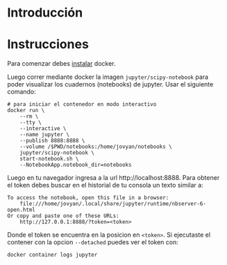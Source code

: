 # Introducción



# Instrucciones

Para comenzar debes [instalar](https://docs.docker.com/get-docker/) docker. 

Luego correr mediante docker la imagen `jupyter/scipy-notebook` para poder visualizar los cuadernos (notebooks) de jupyter. Usar el siguiente comando:

    # para iniciar el contenedor en modo interactivo
    docker run \
        --rm \
        --tty \
        --interactive \
        --name jupyter \
        --publish 8888:8888 \
        --volume /$PWD/notebooks:/home/jovyan/notebooks \
        jupyter/scipy-notebook \
        start-notebook.sh \
        --NotebookApp.notebook_dir=notebooks

Luego en tu navegador ingresa a la url http://localhost:8888. Para obtener el token debes buscar en el historial de tu consola un texto similar a:

    To access the notebook, open this file in a browser:
        file:///home/jovyan/.local/share/jupyter/runtime/nbserver-6-open.html
    Or copy and paste one of these URLs:
        http://127.0.0.1:8888/?token=<token>

Donde el token se encuentra en la posicion en `<token>`. Si ejecutaste el contener con la opcion `--detached` puedes ver el token con:

    docker container logs jupyter
